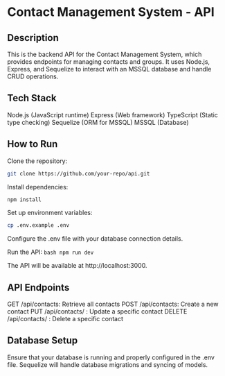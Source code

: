 # Contact Management System - API

## Description 
This is the backend API for the Contact Management System, which provides endpoints for managing contacts and groups. It uses Node.js, Express, and Sequelize to interact with an MSSQL database and handle CRUD operations.

## Tech Stack
Node.js (JavaScript runtime)
Express (Web framework)
TypeScript (Static type checking)
Sequelize (ORM for MSSQL)
MSSQL (Database)

## How to Run

Clone the repository: 
```bash 
git clone https://github.com/your-repo/api.git 
```

Install dependencies: 
```bash 
npm install 
```

Set up environment variables: 
```bash 
cp .env.example .env 
``` 
Configure the .env file with your database connection details.

Run the API: ```bash npm run dev ```

The API will be available at http://localhost:3000.

## API Endpoints

GET /api/contacts: Retrieve all contacts
POST /api/contacts: Create a new contact
PUT /api/contacts/
: Update a specific contact
DELETE /api/contacts/
: Delete a specific contact
## Database Setup

Ensure that your database is running and properly configured in the .env file. Sequelize will handle database migrations and syncing of models.

